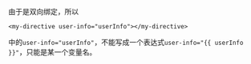 由于是双向绑定，所以

```
<my-directive user-info="userInfo"></my-directive>
```

中的`user-info="userInfo"`，不能写成一个表达式`user-info="{{ userInfo }}"`，只能是某一个变量名。


